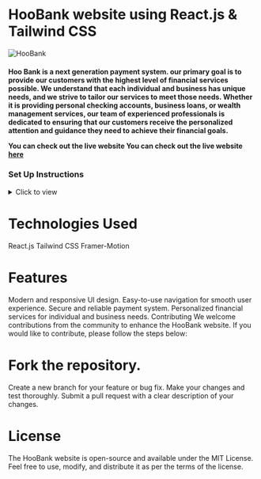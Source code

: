# HooBank website using React.js & Tailwind CSS

![HooBank](https://i.ibb.co/BK1Hn0x/Screenshot-2022-08-08-at-4-05-48-PM.png)



<h4>Hoo Bank is a next generation payment system. our primary goal is to provide our customers with the highest level of financial services possible. We understand that each individual and business has unique needs, and we strive to tailor our services to meet those needs. Whether it is providing personal checking accounts, business loans, or wealth management services, our team of experienced professionals is dedicated to ensuring that our customers receive the personalized attention and guidance they need to achieve their financial goals.


You can check out the live website You can check out the live website [here](https://rohit-hoo-bank.netlify.app/)

### Set Up Instructions

<details>
<summary>Click to view</summary>

- Download dependencies by running `npm install`
- Start up the app using `npm run dev`
- Open your web browser and navigate to http://localhost:5173 to view the HooBank website locally.
</details>

<h1>Technologies Used</h1>
React.js
Tailwind CSS
Framer-Motion



<h1>Features</h1>

Modern and responsive UI design.
Easy-to-use navigation for smooth user experience.
Secure and reliable payment system.
Personalized financial services for individual and business needs.
Contributing
We welcome contributions from the community to enhance the HooBank website. If you would like to contribute, please follow the steps below:

<h1>Fork the repository.</h1>

Create a new branch for your feature or bug fix.
Make your changes and test thoroughly.
Submit a pull request with a clear description of your changes.


<h1>License</h1>

The HooBank website is open-source and available under the MIT License. Feel free to use, modify, and distribute it as per the terms of the license.
